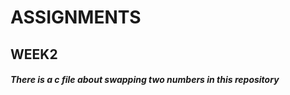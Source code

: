 # ASSIGNMENTS
## WEEK2 ##
##### There is a c file about swapping two numbers in this repository #####
